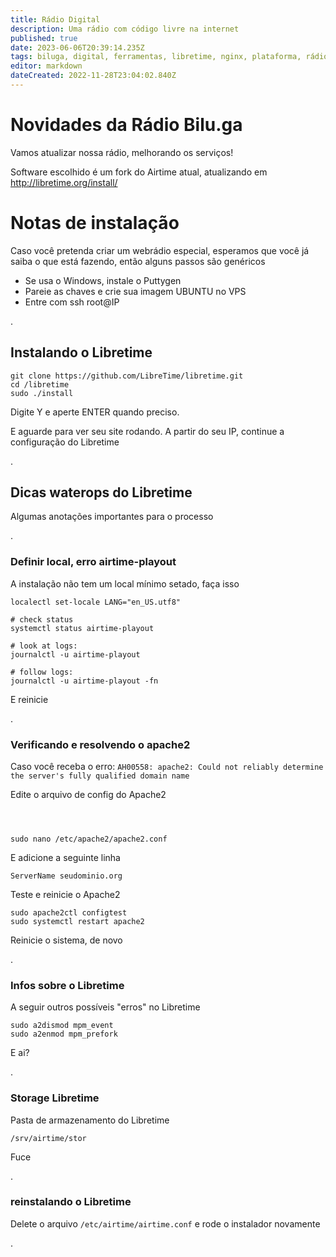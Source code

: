 ```yaml
---
title: Rádio Digital
description: Uma rádio com código livre na internet
published: true
date: 2023-06-06T20:39:14.235Z
tags: biluga, digital, ferramentas, libretime, nginx, plataforma, rádio, tudo para sua casa, ubuntu, vps
editor: markdown
dateCreated: 2022-11-28T23:04:02.840Z
---
```


# Novidades da Rádio Bilu.ga

Vamos atualizar nossa rádio, melhorando os serviços!

Software escolhido é um fork do Airtime atual, atualizando em http://libretime.org/install/

# Notas de instalação
Caso você pretenda criar um webrádio especial, esperamos que você já saiba o que está fazendo, então alguns passos são genéricos

* Se usa o Windows, instale o Puttygen
* Pareie as chaves e crie sua imagem UBUNTU no VPS
* Entre com ssh root@IP


.
## Instalando o Libretime


```text
git clone https://github.com/LibreTime/libretime.git
cd /libretime
sudo ./install
```


Digite Y e aperte  ENTER quando preciso.

E aguarde para ver seu site rodando. A partir do seu IP, continue a configuração do Libretime



.
## Dicas waterops do Libretime
Algumas anotações importantes para o processo

.
### Definir local, erro airtime-playout
A instalação não tem um local mínimo setado, faça isso



```text
localectl set-locale LANG="en_US.utf8"

# check status
systemctl status airtime-playout

# look at logs:
journalctl -u airtime-playout

# follow logs:
journalctl -u airtime-playout -fn
```

E reinicie

.
### Verificando e resolvendo o apache2

Caso você receba o erro: `AH00558: apache2: Could not reliably determine the server's fully qualified domain name`


Edite o arquivo de config do Apache2
```text



sudo nano /etc/apache2/apache2.conf
```

E adicione a seguinte linha
```text
ServerName seudominio.org
```


Teste e reinicie o Apache2
```text
sudo apache2ctl configtest
sudo systemctl restart apache2

```

Reinicie o sistema, de novo

.
### Infos sobre o Libretime

A seguir outros possíveis "erros" no Libretime


```text
sudo a2dismod mpm_event
sudo a2enmod mpm_prefork
```

E ai?

.
### Storage Libretime

Pasta de armazenamento do Libretime


```text
/srv/airtime/stor
```

Fuce

.
### reinstalando o Libretime

Delete o arquivo `/etc/airtime/airtime.conf` e rode o instalador novamente


.